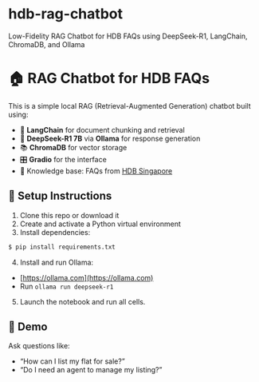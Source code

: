 # hdb-rag-chatbot

Low-Fidelity RAG Chatbot for HDB FAQs using DeepSeek-R1, LangChain, ChromaDB, and Ollama

# 🏠 RAG Chatbot for HDB FAQs

This is a simple local RAG (Retrieval-Augmented Generation) chatbot built using:

- 💬 **LangChain** for document chunking and retrieval
- 🧠 **DeepSeek-R1 7B** via **Ollama** for response generation
- 📚 **ChromaDB** for vector storage
- 🎛 **Gradio** for the interface
- 📄 Knowledge base: FAQs from [HDB Singapore](https://homes.hdb.gov.sg/home/frequently-asked-questions)

## 🔧 Setup Instructions

1. Clone this repo or download it
2. Create and activate a Python virtual environment
3. Install dependencies:

```bash
$ pip install requirements.txt
```

4. Install and run Ollama:

- [https://ollama.com](https://ollama.com)
- Run `ollama run deepseek-r1`

5. Launch the notebook and run all cells.

## 🧪 Demo

Ask questions like:

- “How can I list my flat for sale?”
- “Do I need an agent to manage my listing?”
